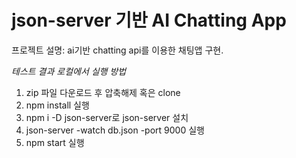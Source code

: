 # json-server 기반 AI Chatting App

프로젝트 설명: ai기반 chatting api를 이용한 채팅앱 구현.

_테스트 결과 로컬에서 실행 방법_

1. zip 파일 다운로드 후 압축해제 혹은 clone
2. npm install 실행
3. npm i -D json-server로 json-server 설치
4. json-server -watch db.json -port 9000 실행
5. npm start 실행
